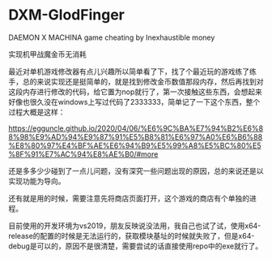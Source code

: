 # DXM-GlodFinger
DAEMON X MACHINA game cheating by Inexhaustible money

实现机甲战魔金币无消耗

最近对单机游戏修改器有点儿兴趣所以简单看了下，找了个最近玩的游戏练了练手，总的来说实现还是挺简单的，就是找到修改金币数值那段内存，然后再找到对这段内存进行修改的代码，给它置为nop就行了，第一次接触这些东西，会想起来好像也很久没在windows上写过代码了2333333，简单记了一下这个东西，整个过程大概是这样：

https://egguncle.github.io/2020/04/06/%E6%9C%BA%E7%94%B2%E6%88%98%E9%AD%94%E9%87%91%E5%B8%81%E6%97%A0%E6%B6%88%E8%80%97%E4%BF%AE%E6%94%B9%E5%99%A8%E5%BC%80%E5%8F%91%E7%AC%94%E8%AE%B0/#more

还是多多少少碰到了一点儿问题，没有深究一些问题出现的原因，总的来说还是以实现功能为导向。

还有就是用的时候，需要注意先将商店页面打开，这个游戏的商店有个单独的进程。

目前使用的开发环境为vs2019，朋友反映说没法用，我自己也试了试，使用x64-release的配置的时候是无法运行的，获取模块基址的时候就失败了，但是x64-debug是可以的，原因不是很清楚，需要尝试的话直接使用repo中的exe就行了。
